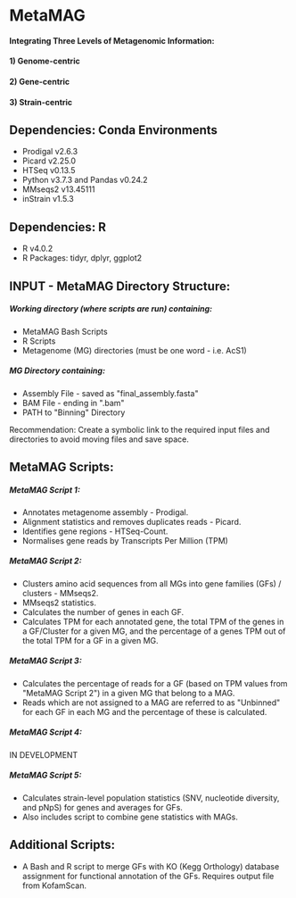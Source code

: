 # **MetaMAG**
#### Integrating Three Levels of Metagenomic Information: 
#### 1) Genome-centric
#### 2) Gene-centric
#### 3) Strain-centric


## **Dependencies: Conda Environments**
* Prodigal v2.6.3
* Picard v2.25.0
* HTSeq v0.13.5
* Python v3.7.3 and Pandas v0.24.2
* MMseqs2 v13.45111
* inStrain v1.5.3
## **Dependencies: R**
* R v4.0.2
* R Packages: tidyr, dplyr, ggplot2


## **INPUT - MetaMAG Directory Structure:**
##### Working directory (where scripts are run) containing:
* MetaMAG Bash Scripts
* R Scripts
* Metagenome (MG) directories (must be one word - i.e. AcS1)
##### MG Directory containing:
* Assembly File - saved as "final_assembly.fasta"
* BAM File - ending in ".bam"
* PATH to "Binning" Directory

Recommendation: Create a symbolic link to the required input files and directories to avoid moving files and save space.


## **MetaMAG Scripts:**

##### MetaMAG Script 1:
* Annotates metagenome assembly - Prodigal.
* Alignment statistics and removes duplicates reads - Picard.
* Identifies gene regions - HTSeq-Count.
* Normalises gene reads by Transcripts Per Million (TPM)

##### MetaMAG Script 2:
* Clusters amino acid sequences from all MGs into gene families (GFs) / clusters - MMseqs2.
* MMseqs2 statistics.
* Calculates the number of genes in each GF.
* Calculates TPM for each annotated gene, the total TPM of the genes in a GF/Cluster for a given MG, and the percentage of a genes TPM out of the total TPM for a GF in a given MG. 

##### MetaMAG Script 3:
* Calculates the percentage of reads for a GF (based on TPM values from "MetaMAG Script 2") in a given MG that belong to a MAG. 
* Reads which are not assigned to a MAG are referred to as "Unbinned" for each GF in each MG and the percentage of these is calculated.

##### MetaMAG Script 4:
IN DEVELOPMENT

##### MetaMAG Script 5:
* Calculates strain-level population statistics (SNV, nucleotide diversity, and pNpS) for genes and averages for GFs.
* Also includes script to combine gene statistics with MAGs.


## **Additional Scripts:**
* A Bash and R script to merge GFs with KO (Kegg Orthology) database assignment for functional annotation of the GFs. Requires output file from KofamScan.
